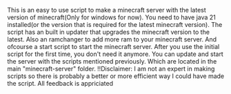 This is an easy to use script to make a minecraft server with the latest version of minecraft(Only for windows for now). You need to have java 21 installed(or the version that is required for the latest minecraft version).
The script has an built in updater that upgrades the minecraft version to the latest. Also an ramchanger to add more ram to your minecraft server. And ofcourse a start script to start the minecraft server. 
After you use the initial script for the first time, you don't need it anymore. You can update and start the server with the scripts mentioned previously. Which are located in the main "minecraft-server" folder.
!!Disclaimer: I am not an expert in making scripts so there is probably a better or more efficient way I could have made the script. All feedback is appriciated


